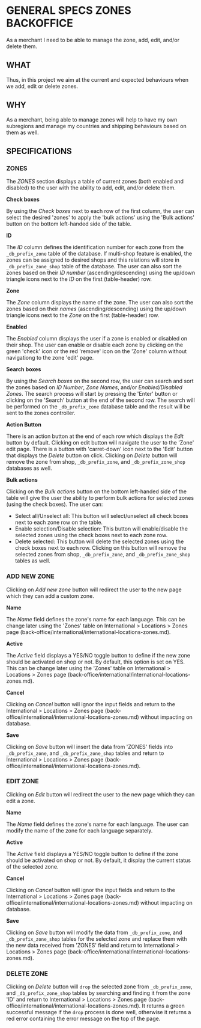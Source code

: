 # GENERAL SPECS ZONES BACKOFFICE

As a merchant I need to be able to manage the zone, add, edit, and/or delete them.

## WHAT

Thus, in this project we aim at the current and expected behaviours when we add, edit or delete zones.

## WHY

As a merchant, being able to manage zones will help to have my own subregions and manage my countries and shipping behaviours based on them as well.

## SPECIFICATIONS



### ZONES

The _ZONES_ section displays a table of current zones (both enabled and disabled) to the user with the ability to add, edit, and/or delete them.

**Check boxes**

By using the _Check boxes_ next to each row of the first column, the user can select the desired 'zones' to apply the 'bulk actions' using the 'Bulk actions' button on the bottom left-handed side of the table.

**ID**

The _ID_ column defines the identification number for each zone from the `_db_prefix_zone` table of the database. If multi-shop feature is enabled, the zones can be assigned to desired shops and this relations will store in `_db_prefix_zone_shop` table of the database. The user can also sort the zones based on their _ID number_ (ascending/descending) using the up/down triangle icons next to the _ID_ on the first (table-header) row.

**Zone**

The _Zone_ column displays the name of the zone. The user can also sort the zones based on their _names_ (ascending/descending) using the up/down triangle icons next to the _Zone_ on the first (table-header) row.

**Enabled**

The _Enabled_ column displays the user if a zone is enabled or disabled on their shop. The user can enable or disable each zone by clicking on the green 'check' icon or the red 'remove' icon on the 'Zone' column without navigationg to the zone 'edit' page.

**Search boxes**

By using the _Search boxes_ on the second row, the user can search and sort the zones based on _ID Number_, _Zone Names_, and/or _Enabled/Disabled Zones_. The search process will start by pressing the 'Enter' button or clicking on the 'Search' button at the end of the second row.
The search will be performed on the `_db_prefix_zone` database table and the result will be sent to the zones controller.

**Action Button**

There is an action button at the end of each row which displays the _Edit_ button by default. Clicking on edit button will navigate the user to the 'Zone' edit page. There is a button with 'carret-down' icon next to the 'Edit' button that displays the _Delete_ button on click. Clicking on _Delete_ button will remove the zone from shop, `_db_prefix_zone`, and `_db_prefix_zone_shop` databases as well.

**Bulk actions**

Clicking on the _Bulk actions_ button on the bottom left-handed side of the table will give the user the ability to perform bulk actions for selected zones (using the check boxes). The user can:
- Select all/Unselect all: This button will select/unselect all check boxes next to each zone row on the table.
- Enable selection/Disable selection: This button will enable/disable the selected zones using the check boxes next to each zone row.
- Delete selected: This button will delete the selected zones using the check boxes next to each row. Clicking on this button will remove the selected zones from shop, `_db_prefix_zone`, and `_db_prefix_zone_shop` tables as well.

### ADD NEW ZONE

Clicking on _Add new zone_ button will redirect the user to the new page which they can add a custom zone.

**Name**

The _Name_ field defines the zone's name for each language. This can be change later using the 'Zones' table on International > Locations > Zones page (back-office/international/international-locations-zones.md).

**Active**

The _Active_ field displays a YES/NO toggle button to define if the new zone should be activated on shop or not. By default, this option is set on YES. This can be change later using the 'Zones' table on International > Locations > Zones page (back-office/international/international-locations-zones.md).

**Cancel**

Clicking on _Cancel_ button will ignor the input fields and return to the International > Locations > Zones page (back-office/international/international-locations-zones.md) without impacting on database.

**Save**

Clicking on _Save_ button will insert the data from 'ZONES' fields into `_db_prefix_zone`, and `_db_prefix_zone_shop` tables and return to International > Locations > Zones page (back-office/international/international-locations-zones.md).

### EDIT ZONE

Clicking on _Edit_ button will redirect the user to the new page which they can edit a zone.

**Name**

The _Name_ field defines the zone's name for each language. The user can modify the name of the zone for each language separately.

**Active**

The _Active_ field displays a YES/NO toggle button to define if the zone should be activated on shop or not. By default, it display the current status of the selected zone.

**Cancel**

Clicking on _Cancel_ button will ignor the input fields and return to the International > Locations > Zones page (back-office/international/international-locations-zones.md) without impacting on database.

**Save**

Clicking on _Save_ button will modify the data from `_db_prefix_zone`, and `_db_prefix_zone_shop` tables for the selected zone and replace them with the new data received from 'ZONES' field and return to International > Locations > Zones page (back-office/international/international-locations-zones.md).

### DELETE ZONE

Clicking on _Delete_ button will `drop` the selected zone from `_db_prefix_zone`, and `_db_prefix_zone_shop` tables by searching and finding it from the zone 'ID' and return to International > Locations > Zones page (back-office/international/international-locations-zones.md). It returns a green successful message if the `drop` process is done well, otherwise it returns a red error containing the error message on the top of the page.
